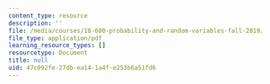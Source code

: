 ```yaml
---
content_type: resource
description: ''
file: /media/courses/18-600-probability-and-random-variables-fall-2019/47c092fe27dbea141a4fe253b6a51fd6_MIT18_600F19_lec18.pdf
file_type: application/pdf
learning_resource_types: []
resourcetype: Document
title: null
uid: 47c092fe-27db-ea14-1a4f-e253b6a51fd6
---
```

